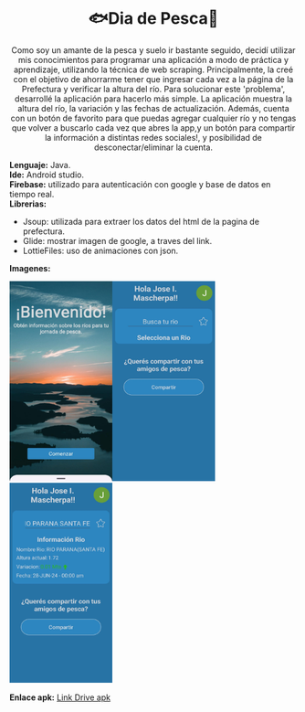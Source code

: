 <div align="center">
  <h1>🐟Dia de Pesca🎣</h1> 
Como soy un amante de la pesca y suelo ir bastante seguido, decidí utilizar mis conocimientos para programar una aplicación a modo de práctica y aprendizaje, utilizando la técnica de web scraping. Principalmente, la creé con el objetivo de ahorrarme tener que ingresar cada vez a la página de la Prefectura y verificar la altura del río. Para solucionar este 'problema', desarrollé la aplicación para hacerlo más simple.
La aplicación muestra la altura del río, la variación y las fechas de actualización. Además, cuenta con un botón de favorito para que puedas agregar cualquier río y no tengas que volver a buscarlo cada vez que abres la app,y un botón para compartir la información a distintas redes sociales!, y posibilidad de desconectar/eliminar la cuenta.
</div>


  <b>Lenguaje:</b> Java.<br>
  <b>Ide:</b> Android studio.<br>
  <b>Firebase:</b> utilizado para autenticación con google y base de datos en tiempo real.  
  <b>Librerias:</b>  
  <ul><li>Jsoup: utilizada para extraer los datos del html de la pagina de prefectura.<br></li>
  <li>Glide: mostrar imagen de google, a traves del link.</li>
  <li>LottieFiles: uso de animaciones con json.</li></ul>            

  <b>Imagenes:</b>
  
  <img src="app/src/main/res/drawable/Login.jpg" alt="Login" width="180" height="350"/><img src="app/src/main/res/drawable/Inicio.jpg" alt="Inicio" width="180" height="350"/><img src="app/src/main/res/drawable/RioSeleccionado.jpg" alt="RioSeleccionado" width="180" height="350"/>
  
  <b>Enlace apk:</b>
  [Link Drive apk](https://drive.google.com/file/d/14knb03M0Qwfn56BZTNv1TwRmZp8JOPMx/view?usp=sharing)

  
  
  
  
